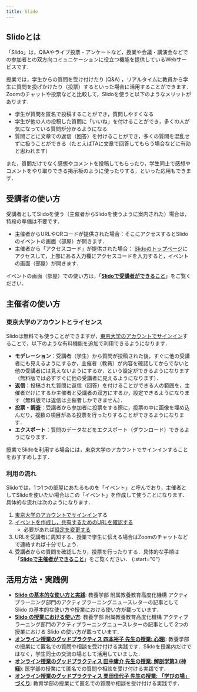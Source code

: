 ```yaml
---
title: Slido
---
```


## Slidoとは

「Slido」は，Q&Aやライブ投票・アンケートなど，授業や会議・講演会などでの参加者との双方向コミュニケーションに役立つ機能を提供しているWebサービスです．

授業では，学生からの質問を受け付けたり (Q&A) ，リアルタイムに教員から学生に質問を投げかけたり（投票）するといった場合に活用することができます．Zoomのチャットや投票などと比較して，Slidoを使うと以下のようなメリットがあります．

- 学生が質問を匿名で投稿することができ，質問しやすくなる
- 学生が他の人の投稿した質問に「いいね」を付けることができ，多くの人が気になっている質問が分かるようになる
- 質問ごとに文章での返信（回答）を付けることができ，多くの質問を混乱せずに扱うことができる（たとえばTAに文章で回答してもらう場合などに有効と思われます）

また，質問だけでなく感想やコメントを投稿してもらったり，学生同士で感想やコメントをやり取りできる掲示板のように使ったりする，といった応用もできます．

## 受講者の使い方

受講者としてSlidoを使う（主催者からSlidoを使うように案内された）場合は，特段の準備は不要です．

- 主催者からURLやQRコードが提供された場合：そこにアクセスするとSlidoのイベントの画面（部屋）が開きます．
- 主催者から「アクセスコード」が提供された場合： [Slidoのトップページ](https://www.sli.do/jp)にアクセスして，上部にある入力欄にアクセスコードを入力すると，イベントの画面（部屋）が開きます．

イベントの画面（部屋）での使い方は，「**[Slidoで受講者ができること](how_to_use_audience)**」をご覧ください．

## 主催者の使い方

### 東京大学のアカウントとライセンス

Slidoは無料でも使うことができますが，[東京大学のアカウントでサインイン](sign_in)することで，以下のような有料機能を追加で利用できるようになります．

* **モデレーション**：受講者（学生）から質問が投稿された後，すぐに他の受講者にも見えるようにするか，主催者（教員）が内容を確認してからでないと他の受講者には見えないようにするか，という設定ができるようになります（無料版では必ずすぐに他の受講者に見えるようになります）．
* **返信**：投稿された質問に返信（回答）を付けることができる人の範囲を，主催者だけにするか主催者と受講者の双方にするか，設定できるようになります（無料版では返信は主催者しかできません）．
* **投票・調査**：受講者から参加者に投票をする際に，投票の中に画像を埋め込んだり，複数の項目がある投票を行ったりすることができるようになります．
* **エクスポート**：質問のデータなどをエクスポート（ダウンロード）できるようになります．

授業でSlidoを利用する場合には，東京大学のアカウントでサインインすることをおすすめします．

### 利用の流れ

Slidoでは，1つ1つの部屋にあたるものを「イベント」と呼んでおり，主催者としてSlidoを使いたい場合はこの「イベント」を作成して使うことになります．具体的な流れは次のようになります．

1. [東京大学のアカウントでサインイン](sign_in)する
1. [イベントを作成し，共有するためのURLを確認する](create_event)
    - 必要があれば[設定を変更する](change_event_settings)
1. URLを受講者に周知する．授業で学生に伝える場合はZoomのチャットなどで連絡すれば十分でしょう．
1. 受講者からの質問を確認したり，投票を行ったりする．具体的な手順は「**[Slidoで主催者ができること](how_to_use_host)**」をご覧ください．
{:start="0"}

## 活用方法・実践例

* **[Slido の基本的な使い方と実践](https://dalt.c.u-tokyo.ac.jp/wp-content/uploads/2019/02/KOMEX-DALT-Newsletter-201806.pdf)**: 教養学部 附属教養教育高度化機構 アクティブラーニング部門のアクティブラーニングニュースレターの記事として Slido の基本的な使い方や授業における使い方が載っています．
* **[Slido の授業における使い方](https://dalt.c.u-tokyo.ac.jp/wp-content/uploads/2019/07/KOMEX-DALT-Newsletter-201907.pdf)**: 教養学部 附属教養教育高度化機構 アクティブラーニング部門のアクティブラーニングニュースレターの記事として 2つの授業における Slido の使い方が載っています．
* **[オンライン授業のグッドプラクティス 四本裕子 先生の授業: 心理I](/good-practice/interview/yotsumoto)**: 教養学部の授業にて匿名での質問や相談を受け付ける実践です．Slidoを授業内だけではなく，学生同士の交流の場として活用していました．
* **[オンライン授業のグッドプラクティス 田中庸介 先生の授業: 解剖学第3 (神経)](/good-practice/interview/tanaka)**: 医学部の授業にて匿名での質問や相談を受け付ける実践です．
* **[オンライン授業のグッドプラクティス 栗田佳代子 先生の授業: 「学びの場」づくり](/good-practice/interview/kurita)**: 教育学部の授業にて匿名での質問や相談を受け付ける実践です．
